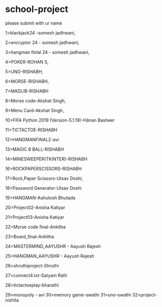 # school-project
please submit with ur name

1>blackjack24 -somesh jadhwani,

2>encryptor 24 - somesh jadhwani, 

3>hangman finlal 24 - somesh jadhwani, 

4>POKER-ROHAN S,

5>UNO-RISHABH,

6>MORSE-RISHABH,

7>MADLIB-RISHABH

8>Morse code-Akshat Singh,

9>Menu Card-Akshat Singh,

10>FIFA Python 2019 (Version-5.1.19)-Hänan Basheer

11>TICTACTOE-RISHABH

12>HANGMANFINAL2-avi

13>MAGIC 8 BALL-RISHABH

14>MINESWEEPER(TKINTER)-RISHABH

16>ROCKPAPERSCISSORS-RISHABH

17>Rock,Paper Scissors-Utsav Doshi, 

18>Password Generator-Utsav Doshi

19>HANGMAN-Ashutosh Bhutada

20>Project02-Anisha Katiyar

21>Project03-Anisha Katiyar

22>Morse code final-Ankitha

23>Board_final-Ankitha

24>MASTERMIND_AAYUSHR - Aayush Rajesh

25>HANGMAN_AAYUSHR - Aayush Rajesh

26>shruthiproject-Shruthi

27>connect4.txt-Satyam Rath

28>tictactoeplay-bharathi

29>monopoly - avi
30>memory game-swathi
31>uno-swathi
32>project-nishita
